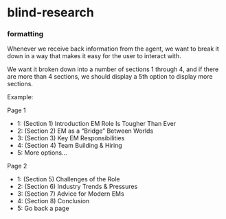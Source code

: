 # blind-research

### formatting

Whenever we receive back information from the agent, we want to break it down in a way that makes it easy for the user to interact with.

We want it broken down into a number of sections 1 through 4, and if there are more than 4 sections, we should display a 5th option to display more sections.

Example:

Page 1

- 1: (Section 1) Introduction EM Role Is Tougher Than Ever
- 2: (Section 2) EM as a “Bridge” Between Worlds
- 3: (Section 3) Key EM Responsibilities
- 4: (Section 4) Team Building & Hiring
- 5: More options...

Page 2

- 1: (Section 5) Challenges of the Role
- 2: (Section 6) Industry Trends & Pressures
- 3: (Section 7) Advice for Modern EMs
- 4: (Section 8) Conclusion
- 5: Go back a page
